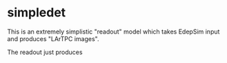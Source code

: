 # simpledet

This is an extremely simplistic "readout" model which takes EdepSim input and produces "LArTPC images".

The readout just produces 